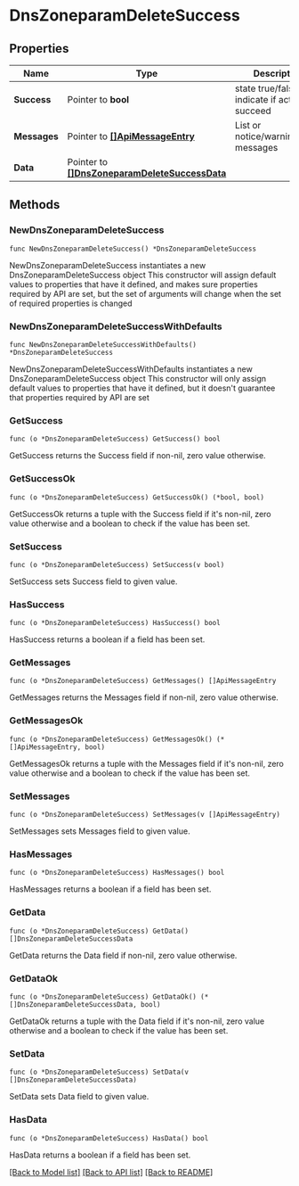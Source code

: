 # DnsZoneparamDeleteSuccess

## Properties

Name | Type | Description | Notes
------------ | ------------- | ------------- | -------------
**Success** | Pointer to **bool** | state true/false indicate if action succeed | [optional] 
**Messages** | Pointer to [**[]ApiMessageEntry**](ApiMessageEntry.md) | List or notice/warning/error messages | [optional] 
**Data** | Pointer to [**[]DnsZoneparamDeleteSuccessData**](DnsZoneparamDeleteSuccessData.md) |  | [optional] 

## Methods

### NewDnsZoneparamDeleteSuccess

`func NewDnsZoneparamDeleteSuccess() *DnsZoneparamDeleteSuccess`

NewDnsZoneparamDeleteSuccess instantiates a new DnsZoneparamDeleteSuccess object
This constructor will assign default values to properties that have it defined,
and makes sure properties required by API are set, but the set of arguments
will change when the set of required properties is changed

### NewDnsZoneparamDeleteSuccessWithDefaults

`func NewDnsZoneparamDeleteSuccessWithDefaults() *DnsZoneparamDeleteSuccess`

NewDnsZoneparamDeleteSuccessWithDefaults instantiates a new DnsZoneparamDeleteSuccess object
This constructor will only assign default values to properties that have it defined,
but it doesn't guarantee that properties required by API are set

### GetSuccess

`func (o *DnsZoneparamDeleteSuccess) GetSuccess() bool`

GetSuccess returns the Success field if non-nil, zero value otherwise.

### GetSuccessOk

`func (o *DnsZoneparamDeleteSuccess) GetSuccessOk() (*bool, bool)`

GetSuccessOk returns a tuple with the Success field if it's non-nil, zero value otherwise
and a boolean to check if the value has been set.

### SetSuccess

`func (o *DnsZoneparamDeleteSuccess) SetSuccess(v bool)`

SetSuccess sets Success field to given value.

### HasSuccess

`func (o *DnsZoneparamDeleteSuccess) HasSuccess() bool`

HasSuccess returns a boolean if a field has been set.

### GetMessages

`func (o *DnsZoneparamDeleteSuccess) GetMessages() []ApiMessageEntry`

GetMessages returns the Messages field if non-nil, zero value otherwise.

### GetMessagesOk

`func (o *DnsZoneparamDeleteSuccess) GetMessagesOk() (*[]ApiMessageEntry, bool)`

GetMessagesOk returns a tuple with the Messages field if it's non-nil, zero value otherwise
and a boolean to check if the value has been set.

### SetMessages

`func (o *DnsZoneparamDeleteSuccess) SetMessages(v []ApiMessageEntry)`

SetMessages sets Messages field to given value.

### HasMessages

`func (o *DnsZoneparamDeleteSuccess) HasMessages() bool`

HasMessages returns a boolean if a field has been set.

### GetData

`func (o *DnsZoneparamDeleteSuccess) GetData() []DnsZoneparamDeleteSuccessData`

GetData returns the Data field if non-nil, zero value otherwise.

### GetDataOk

`func (o *DnsZoneparamDeleteSuccess) GetDataOk() (*[]DnsZoneparamDeleteSuccessData, bool)`

GetDataOk returns a tuple with the Data field if it's non-nil, zero value otherwise
and a boolean to check if the value has been set.

### SetData

`func (o *DnsZoneparamDeleteSuccess) SetData(v []DnsZoneparamDeleteSuccessData)`

SetData sets Data field to given value.

### HasData

`func (o *DnsZoneparamDeleteSuccess) HasData() bool`

HasData returns a boolean if a field has been set.


[[Back to Model list]](../README.md#documentation-for-models) [[Back to API list]](../README.md#documentation-for-api-endpoints) [[Back to README]](../README.md)


